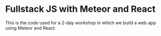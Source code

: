# Fullstack JS with Meteor and React

This is the code used for a 2-day workshop in which we build a web app using Meteor and React.
